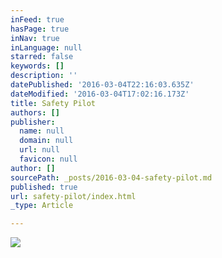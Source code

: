 ```yaml
---
inFeed: true
hasPage: true
inNav: true
inLanguage: null
starred: false
keywords: []
description: ''
datePublished: '2016-03-04T22:16:03.635Z'
dateModified: '2016-03-04T17:02:16.173Z'
title: Safety Pilot
authors: []
publisher:
  name: null
  domain: null
  url: null
  favicon: null
author: []
sourcePath: _posts/2016-03-04-safety-pilot.md
published: true
url: safety-pilot/index.html
_type: Article

---
```

![](https://the-grid-user-content.s3-us-west-2.amazonaws.com/210af4cc-6fda-471d-9377-c3ff2da25280.jpg)